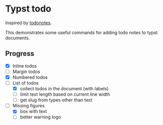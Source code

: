 # Typst todo

Inspired by [todonotes](http://tug.ctan.org/macros/latex/contrib/todonotes/todonotes.pdf).

This demonstrates some useful commands for adding todo notes to typst documents.

## Progress

- [x] Inline todos
- [ ] Margin todos
- [x] Numbered todos
- [ ] List of todos
    - [x] collect todos in the document (with labels)
    - [ ] limit text length based on current line width
    - [ ] get slug from types other than text
- [ ] Missing figures
    - [x] box with text
    - [ ] better warning logo

